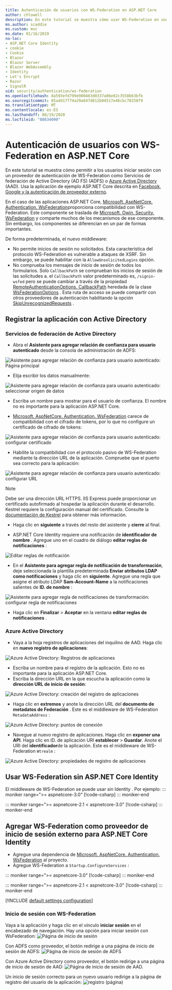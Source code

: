 ```yaml
---
title: Autenticación de usuarios con WS-Federation en ASP.NET Core
author: chlowell
description: En este tutorial se muestra cómo usar WS-Federation en una aplicación ASP.NET Core.
ms.author: scaddie
ms.custom: mvc
ms.date: 01/16/2019
no-loc:
- ASP.NET Core Identity
- cookie
- Cookie
- Blazor
- Blazor Server
- Blazor WebAssembly
- Identity
- Let's Encrypt
- Razor
- SignalR
uid: security/authentication/ws-federation
ms.openlocfilehash: 8a593efd799e900483d0337a06e02c3558b63bfb
ms.sourcegitcommit: 65add17f74a29a647d812b04517e46cbc78258f9
ms.translationtype: MT
ms.contentlocale: es-ES
ms.lasthandoff: 08/19/2020
ms.locfileid: "88634090"
---
```

# <a name="authenticate-users-with-ws-federation-in-aspnet-core"></a>Autenticación de usuarios con WS-Federation en ASP.NET Core

En este tutorial se muestra cómo permitir a los usuarios iniciar sesión con un proveedor de autenticación de WS-Federation como Servicios de federación de Active Directory (AD FS) (ADFS) o [Azure Active Directory](/azure/active-directory/) (AAD). Usa la aplicación de ejemplo ASP.NET Core descrita en [Facebook, Google y la autenticación de proveedor externo](xref:security/authentication/social/index).

En el caso de las aplicaciones ASP.NET Core, [Microsoft. AspNetCore. Authentication. WsFederation](https://www.nuget.org/packages/Microsoft.AspNetCore.Authentication.WsFederation)proporciona compatibilidad con WS-Federation. Este componente se traslada de [Microsoft. Owin. Security. WsFederation](https://www.nuget.org/packages/Microsoft.Owin.Security.WsFederation) y comparte muchos de los mecanismos de ese componente. Sin embargo, los componentes se diferencian en un par de formas importantes.

De forma predeterminada, el nuevo middleware:

* No permite inicios de sesión no solicitados. Esta característica del protocolo WS-Federation es vulnerable a ataques de XSRF. Sin embargo, se puede habilitar con la `AllowUnsolicitedLogins` opción.
* No comprueba los mensajes de inicio de sesión de todos los formularios. Solo `CallbackPath` se comprueban los inicios de sesión de las solicitudes a. el `CallbackPath` valor predeterminado es, `/signin-wsfed` pero se puede cambiar a través de la propiedad [RemoteAuthenticationOptions. CallbackPath](/dotnet/api/microsoft.aspnetcore.authentication.remoteauthenticationoptions.callbackpath) heredada de la clase [WsFederationOptions](/dotnet/api/microsoft.aspnetcore.authentication.wsfederation.wsfederationoptions) . Esta ruta de acceso se puede compartir con otros proveedores de autenticación habilitando la opción [SkipUnrecognizedRequests](/dotnet/api/microsoft.aspnetcore.authentication.wsfederation.wsfederationoptions.skipunrecognizedrequests) .

## <a name="register-the-app-with-active-directory"></a>Registrar la aplicación con Active Directory

### <a name="active-directory-federation-services"></a>Servicios de federación de Active Directory

* Abra el **Asistente para agregar relación de confianza para usuario autenticado** desde la consola de administración de ADFS:

![Asistente para agregar relación de confianza para usuario autenticado: Página principal](ws-federation/_static/AdfsAddTrust.png)

* Elija escribir los datos manualmente:

![Asistente para agregar relación de confianza para usuario autenticado: seleccionar origen de datos](ws-federation/_static/AdfsSelectDataSource.png)

* Escriba un nombre para mostrar para el usuario de confianza. El nombre no es importante para la aplicación ASP.NET Core.

* [Microsoft. AspNetCore. Authentication. WsFederation](https://www.nuget.org/packages/Microsoft.AspNetCore.Authentication.WsFederation) carece de compatibilidad con el cifrado de tokens, por lo que no configure un certificado de cifrado de tokens:

![Asistente para agregar relación de confianza para usuario autenticado: configurar certificado](ws-federation/_static/AdfsConfigureCert.png)

* Habilite la compatibilidad con el protocolo pasivo de WS-Federation mediante la dirección URL de la aplicación. Compruebe que el puerto sea correcto para la aplicación:

![Asistente para agregar relación de confianza para usuario autenticado: configurar URL](ws-federation/_static/AdfsConfigureUrl.png)

> [!NOTE]
> Debe ser una dirección URL HTTPS. IIS Express puede proporcionar un certificado autofirmado al hospedar la aplicación durante el desarrollo. Kestrel requiere la configuración manual del certificado. Consulte la [documentación de Kestrel](xref:fundamentals/servers/kestrel) para obtener más información.

* Haga clic en **siguiente** a través del resto del asistente y **cierre** al final.

* ASP.NET Core Identity requiere una notificación de **identificador de nombre** . Agregue uno en el cuadro de diálogo **editar reglas de notificaciones** :

![Editar reglas de notificación](ws-federation/_static/EditClaimRules.png)

* En el **Asistente para agregar regla de notificación de transformación**, deje seleccionada la plantilla predeterminada **Enviar atributos LDAP como notificaciones** y haga clic en **siguiente**. Agregue una regla que asigne el atributo LDAP **Sam-Account-Name** a la notificaciones salientes de **ID. de nombre** :

![Asistente para agregar regla de notificaciones de transformación: configurar regla de notificaciones](ws-federation/_static/AddTransformClaimRule.png)

* Haga clic en **Finalizar**  >  **Aceptar** en la ventana **editar reglas de notificaciones** .

### <a name="azure-active-directory"></a>Azure Active Directory

* Vaya a la hoja registros de aplicaciones del inquilino de AAD. Haga clic en **nuevo registro de aplicaciones**:

![Azure Active Directory: Registros de aplicaciones](ws-federation/_static/AadNewAppRegistration.png)

* Escriba un nombre para el registro de la aplicación. Esto no es importante para la aplicación ASP.NET Core.
* Escriba la dirección URL en la que escucha la aplicación como la **dirección URL de inicio de sesión**:

![Azure Active Directory: creación del registro de aplicaciones](ws-federation/_static/AadCreateAppRegistration.png)

* Haga clic en **extremos** y anote la dirección URL del **documento de metadatos de Federación** . Este es el middleware de WS-Federation `MetadataAddress` :

![Azure Active Directory: puntos de conexión](ws-federation/_static/AadFederationMetadataDocument.png)

* Navegue al nuevo registro de aplicaciones. Haga clic en **exponer una API**. Haga clic en ID. de aplicación URI **establecer**  >  **Guardar**. Anote el URI del  **identificador**de la aplicación. Este es el middleware de WS-Federation `Wtrealm` :

![Azure Active Directory: propiedades de registro de aplicaciones](ws-federation/_static/AadAppIdUri.png)

## <a name="use-ws-federation-without-no-locaspnet-core-identity"></a>Usar WS-Federation sin ASP.NET Core Identity

El middleware de WS-Federation se puede usar sin Identity . Por ejemplo:
::: moniker range=">= aspnetcore-3.0"
[!code-csharp[](ws-federation/samples/StartupNon31.cs?name=snippet)]
::: moniker-end

::: moniker range=">= aspnetcore-2.1 < aspnetcore-3.0"
[!code-csharp[](ws-federation/samples/StartupNon21.cs?name=snippet)]
::: moniker-end

## <a name="add-ws-federation-as-an-external-login-provider-for-no-locaspnet-core-identity"></a>Agregar WS-Federation como proveedor de inicio de sesión externo para ASP.NET Core Identity

* Agregue una dependencia de [Microsoft. AspNetCore. Authentication. WsFederation](https://www.nuget.org/packages/Microsoft.AspNetCore.Authentication.WsFederation) al proyecto.
* Agregue WS-Federation a `Startup.ConfigureServices` :

::: moniker range=">= aspnetcore-3.0"
[!code-csharp[](ws-federation/samples/Startup31.cs?name=snippet)]
::: moniker-end

::: moniker range=">= aspnetcore-2.1 < aspnetcore-3.0"
[!code-csharp[](ws-federation/samples/Startup21.cs?name=snippet)]
::: moniker-end

[!INCLUDE [default settings configuration](social/includes/default-settings.md)]

### <a name="log-in-with-ws-federation"></a>Inicio de sesión con WS-Federation

Vaya a la aplicación y haga clic en el vínculo **iniciar sesión** en el encabezado de navegación. Hay una opción para iniciar sesión con WsFederation: ![ Página de inicio de sesión](ws-federation/_static/WsFederationButton.png)

Con ADFS como proveedor, el botón redirige a una página de inicio de sesión de ADFS: ![ Página de inicio de sesión de ADFS](ws-federation/_static/AdfsLoginPage.png)

Con Azure Active Directory como proveedor, el botón redirige a una página de inicio de sesión de AAD: ![ Página de inicio de sesión de AAD.](ws-federation/_static/AadSignIn.png)

Un inicio de sesión correcto para un nuevo usuario redirige a la página de registro del usuario de la aplicación: ![ registro (página)](ws-federation/_static/Register.png)
